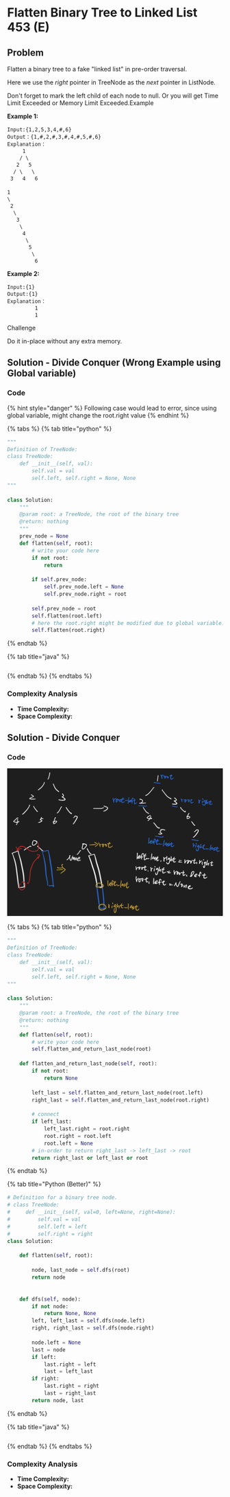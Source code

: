 # Flatten Binary Tree to Linked List 453 (E)

## Problem

Flatten a binary tree to a fake "linked list" in pre-order traversal.

Here we use the _right_ pointer in TreeNode as the _next_ pointer in ListNode.

Don't forget to mark the left child of each node to null. Or you will get Time Limit Exceeded or Memory Limit Exceeded.Example

**Example 1:**

```
Input:{1,2,5,3,4,#,6}
Output：{1,#,2,#,3,#,4,#,5,#,6}
Explanation：
     1
    / \
   2   5
  / \   \
 3   4   6

1
\
 2
  \
   3
    \
     4
      \
       5
        \
         6
```

**Example 2:**

```
Input:{1}
Output:{1}
Explanation：
         1
         1
```

Challenge

Do it in-place without any extra memory.

## Solution - Divide Conquer (Wrong Example using Global variable)

### Code

{% hint style="danger" %}
Following case would lead to error, since using global variable, might change the root.right value
{% endhint %}

{% tabs %}
{% tab title="python" %}
```python
"""
Definition of TreeNode:
class TreeNode:
    def __init__(self, val):
        self.val = val
        self.left, self.right = None, None
"""

class Solution:
    """
    @param root: a TreeNode, the root of the binary tree
    @return: nothing
    """
    prev_node = None
    def flatten(self, root):
        # write your code here
        if not root:
            return 
        
        if self.prev_node:
            self.prev_node.left = None
            self.prev_node.right = root
        
        self.prev_node = root
        self.flatten(root.left)
        # here the root.right might be modified due to global variable: self.prev_node.right
        self.flatten(root.right)

```
{% endtab %}

{% tab title="java" %}
```
```
{% endtab %}
{% endtabs %}

### Complexity Analysis

* **Time Complexity:**
* **Space Complexity:**

## Solution - Divide Conquer

### Code

![](<../../../.gitbook/assets/Screen Shot 2021-04-22 at 12.27.58 AM.png>)

{% tabs %}
{% tab title="python" %}
```python
"""
Definition of TreeNode:
class TreeNode:
    def __init__(self, val):
        self.val = val
        self.left, self.right = None, None
"""

class Solution:
    """
    @param root: a TreeNode, the root of the binary tree
    @return: nothing
    """
    def flatten(self, root):
        # write your code here
        self.flatten_and_return_last_node(root)
    
    def flatten_and_return_last_node(self, root):
        if not root:
            return None
        
        left_last = self.flatten_and_return_last_node(root.left)
        right_last = self.flatten_and_return_last_node(root.right)

        # connect
        if left_last:
            left_last.right = root.right
            root.right = root.left
            root.left = None
        # in-order to return right_last -> left_last -> root
        return right_last or left_last or root

```
{% endtab %}

{% tab title="Python (Better)" %}
```python
# Definition for a binary tree node.
# class TreeNode:
#     def __init__(self, val=0, left=None, right=None):
#         self.val = val
#         self.left = left
#         self.right = right
class Solution:
    
    def flatten(self, root):
        
        node, last_node = self.dfs(root)
        return node
    
    
    def dfs(self, node):
        if not node:
            return None, None
        left, left_last = self.dfs(node.left)
        right, right_last = self.dfs(node.right)
        
        node.left = None
        last = node
        if left:
            last.right = left
            last = left_last
        if right:
            last.right = right
            last = right_last
        return node, last
```
{% endtab %}

{% tab title="java" %}
```
```
{% endtab %}
{% endtabs %}

### Complexity Analysis

* **Time Complexity:**
* **Space Complexity:**

